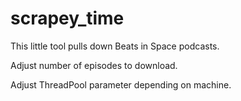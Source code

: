 scrapey_time
============

This little tool pulls down Beats in Space podcasts.

Adjust number of episodes to download.

Adjust ThreadPool parameter depending on machine.
